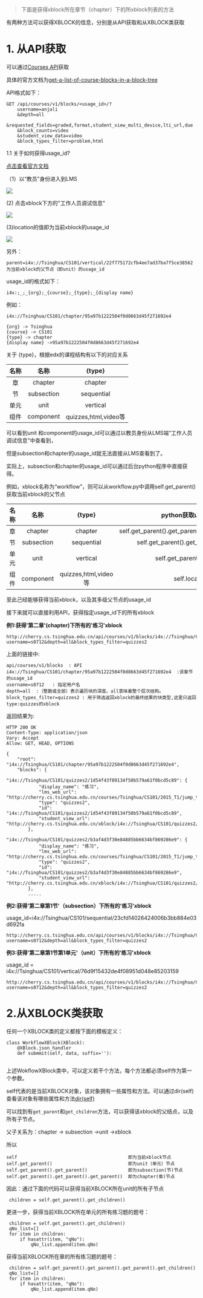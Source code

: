 > 下面是获得xblock所在章节（chapter）下的所xblock列表的方法

有两种方法可以获得XBLOCK的信息，分别是从API获取和从XBLOCK类获取

# 1. 从API获取

可以通过[Courses API](https://edx.readthedocs.io/projects/edx-platform-api/en/latest/courses/)获取

具体的官方文档为[get-a-list-of-course-blocks-in-a-block-tree](https://edx.readthedocs.io/projects/edx-platform-api/en/latest/courses/blocks.html#get-a-list-of-course-blocks-in-a-block-tree)

API格式如下：
```
GET /api/courses/v1/blocks/<usage_id>/?
    username=anjali
    &depth=all
    &requested_fields=graded,format,student_view_multi_device,lti_url,due
    &block_counts=video
    &student_view_data=video
    &block_types_filter=problem,html
```

1.1 关于如何获得usage_id? 

[点击查看官方文档](https://edx.readthedocs.io/projects/edx-partner-course-staff/en/latest/course_features/lti/lti_address_content.html#finding-the-usage-id-for-course-content)

（1）以“教员”身份进入到LMS

![](https://github.com/jennyzhang8800/FlowControl/blob/master/20170619-%E7%BB%83%E4%B9%A0%E9%A2%98%E6%B5%81%E7%A8%8B/pictures/usage_id0.png)

(2) 点击xblock下方的"工作人员调试信息"

![](https://github.com/jennyzhang8800/FlowControl/blob/master/20170619-%E7%BB%83%E4%B9%A0%E9%A2%98%E6%B5%81%E7%A8%8B/pictures/usage_id1.png)

(3)location的值即为当前xblock的usage_id

![](https://github.com/jennyzhang8800/FlowControl/blob/master/20170619-%E7%BB%83%E4%B9%A0%E9%A2%98%E6%B5%81%E7%A8%8B/pictures/usage_id2.png)


另外：
```
parent=i4x://Tsinghua/CS101/vertical/22f775172cfb4ee7ad37ba7f5ce38562
为当前xblock的父节点（即unit）的usage_id
```

usage_id的格式如下：

```
i4x:;_;_{org};_{course};_{type};_{display name}

```
例如：
```
i4x://Tsinghua/CS101/chapter/95a97b1222504f0d8663d45f271692e4
```

```
{org} -> Tsinghua
{course} -> CS101
{type} -> chapter
{display name} ->95a97b1222504f0d8663d45f271692e4
```

关于 {type}，根据edx的课程结构有以下的对应关系

| 名称 | 名称 | {type} |
|:---: | :---:| :---:|
| 章 | chapter | chapter |
| 节 | subsection | sequential |
| 单元 | unit | vertical |
| 组件 | component | quizzes,html,video等 |


可以看到unit 和component的usage_id可以通过以教员身份从LMS端“工作人员调试信息”中查看到，

但是subsection和chapter的usage_id就无法直接从LMS查看到了。

实际上，subsection和chapter的usage_id可以通过后台python程序中直接获得。

例如，xblock名称为“workflow”，则可以从workflow.py中调用self.get_parent()获取当前xblock的父节点

| 名称 | 名称 | {type} |python获取usage_id| usage_id |
|:---: | :---:| :---:|:---:|:---:|
| 章 | chapter | chapter |   self.get_parent().get_parent().get_parent()location  | i4x://Tsinghua/CS101/chapter/95a97b1222504f0d8663d45f271692e4 |
| 节 | subsection | sequential | self.get_parent().get_parent().location | i4x://Tsinghua/CS101/sequential/23cfd14026424006b3bb884e03d692fa |
| 单元 | unit | vertical | self.get_parent().location | i4x://Tsinghua/CS101/vertical/5d1f4847605d453fbbdd9ee8c29704f7 |
| 组件 | component | quizzes,html,video等 | self.location | i4x://Tsinghua/CS101/workflow/af94846445f34c34976700e1d8f0ab39 |


至此己经能够获得当前xblock，以及其多级父节点的usage_id

接下来就可以直接利用API，获得指定usage_id下的所有xblock


**例1:获得'第二章'(chapter)下所有的'练习'xblock**

```
http://cherry.cs.tsinghua.edu.cn/api/courses/v1/blocks/i4x://Tsinghua/CS101/chapter/95a97b1222504f0d8663d45f271692e4?username=s0712&depth=all&block_types_filter=quizzes2
```
上面的链接中:
```
api/courses/v1/blocks  : API
i4x://Tsinghua/CS101/chapter/95a97b1222504f0d8663d45f271692e4  :该章节的usage_id
username=s0712   : 指定用户名
depth=all  :（整数或全部）表示遍历块的深度。all意味着整个层次结构。
block_types_filter=quizzes2 : 用于筛选返回xblock的最终结果的块类型,这里只返回type:quizzes的xblock

```

返回结果为:

```
HTTP 200 OK
Content-Type: application/json
Vary: Accept
Allow: GET, HEAD, OPTIONS

{
    "root": "i4x://Tsinghua/CS101/chapter/95a97b1222504f0d8663d45f271692e4",
    "blocks": {
        "i4x://Tsinghua/CS101/quizzes2/1d54f43f89134f50b579a61f0bcd5c89": {
            "display_name": "练习",
            "lms_web_url": "http://cherry.cs.tsinghua.edu.cn/courses/Tsinghua/CS101/2015_T1/jump_to/i4x://Tsinghua/CS101/quizzes2/1d54f43f89134f50b579a61f0bcd5c89",
            "type": "quizzes2",
            "id": "i4x://Tsinghua/CS101/quizzes2/1d54f43f89134f50b579a61f0bcd5c89",
            "student_view_url": "http://cherry.cs.tsinghua.edu.cn/xblock/i4x://Tsinghua/CS101/quizzes2/1d54f43f89134f50b579a61f0bcd5c89"
        },
        "i4x://Tsinghua/CS101/quizzes2/b3af4d3f30e84885bb6634bf869286e9": {
            "display_name": "练习",
            "lms_web_url": "http://cherry.cs.tsinghua.edu.cn/courses/Tsinghua/CS101/2015_T1/jump_to/i4x://Tsinghua/CS101/quizzes2/b3af4d3f30e84885bb6634bf869286e9",
            "type": "quizzes2",
            "id": "i4x://Tsinghua/CS101/quizzes2/b3af4d3f30e84885bb6634bf869286e9",
            "student_view_url": "http://cherry.cs.tsinghua.edu.cn/xblock/i4x://Tsinghua/CS101/quizzes2/b3af4d3f30e84885bb6634bf869286e9"
        },
        .....
```

**例2:获得'第二章第1节'（subsection）下所有的'练习'xblock**

usage_id=i4x://Tsinghua/CS101/sequential/23cfd14026424006b3bb884e03d692fa

```
http://cherry.cs.tsinghua.edu.cn/api/courses/v1/blocks/i4x://Tsinghua/CS101/sequential/23cfd14026424006b3bb884e03d692fa?username=s0712&depth=all&block_types_filter=quizzes2
```


**例3:获得'第二章第1节第1单元'（unit）下所有的'练习'xblock**

usage_id = i4x://Tsinghua/CS101/vertical/76d9f15432de4f08951d048e85203159

```
http://cherry.cs.tsinghua.edu.cn/api/courses/v1/blocks/i4x://Tsinghua/CS101/vertical/76d9f15432de4f08951d048e85203159?username=s0712&depth=all&block_types_filter=quizzes2
```


# 2.从XBLOCK类获取

任何一个XBLOCK类的定义都按下面的模板定义：

```
class WorkflowXBlock(XBlock):
    @XBlock.json_handler
    def submmit(self, data, suffix=''):
    
```

上述WokflowXBlock类中，可以定义若干个方法，每个方法都必须self作为第一个参数。

self代表的是当前XBLOCK对象，该对象拥有一些属性和方法。可以通过dir(self)查看该对象有哪些属性和方法[dir(self)]()

可以找到有``get_parent``和``get_children``方法，可以获得该xblock的父结点，以及所有子节点。

父子关系为：chapter -> subsection ->unit ->xblock

所以
```
self                                         即为当前xblock节点
self.get_parent()                            即为unit（单元）节点
self.get_parent().get_parent()               即为subsection(节)节点
self.get_parent().get_parent().get_parent()  即为chapter(章)节点
```

因此：通过下面的代码可以获得当前XBLOCK所在unit的所有子节点
```
 children = self.get_parent().get_children()
```
更进一步，获得当前XBLOCK所在单元的所有练习题的题号：
```
 children = self.get_parent().get_children()
 qNo_list=[]
 for item in children:
     if hasattr(item, "qNo"):
         qNo_list.append(item.qNo)
```
获得当前XBLOCK所在章的所有练习题的题号：

```
 children = self.get_parent().get_parent().get_parent().get_children()
 qNo_list=[]
 for item in children:
     if hasattr(item, "qNo"):
         qNo_list.append(item.qNo)
```
